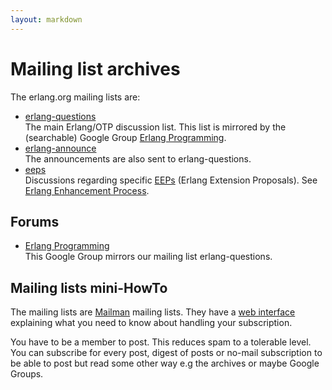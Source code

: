 ```yaml
---
layout: markdown
---
```

# Mailing list archives
The erlang.org mailing lists are:

* [erlang-questions](http://erlang.org/pipermail/erlang-questions/)  
The main Erlang/OTP discussion list. This list is mirrored by the (searchable) Google Group [Erlang Programming](http://groups.google.com/group/erlang-programming).
* [erlang-announce](http://erlang.org/pipermail/erlang-announce/)  
The announcements are also sent to erlang-questions.
* [eeps](http://erlang.org/pipermail/eep/)  
Discussions regarding specific [EEPs](../eep) (Erlang Extension Proposals). See [Erlang Enhancement Process](../eep).

## Forums
* [Erlang Programming](http://groups.google.com/group/erlang-programming)  
This Google Group mirrors our mailing list erlang-questions.

## Mailing lists mini-HowTo
The mailing lists are [Mailman](http://www.gnu.org/software/mailman/) mailing lists. They have a [web interface](http://erlang.org/mailman/listinfo/) explaining what you need to know about handling your subscription.

You have to be a member to post. This reduces spam to a tolerable level. You can subscribe for every post, digest of posts or no-mail subscription to be able to post but read some other way e.g the archives or maybe Google Groups.